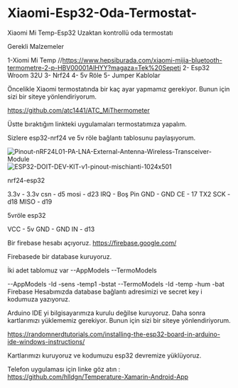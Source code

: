 # Xiaomi-Esp32-Oda-Termostat-
Xiaomi Mi Temp-Esp32 Uzaktan kontrollü oda termostatı


Gerekli Malzemeler

1-Xiomi Mi Temp //https://www.hepsiburada.com/xiaomi-mijia-bluetooth-termometre-2-p-HBV00001AIHYY?magaza=Tek%20Sepeti 
2- Esp32 Wroom 32U
3- Nrf24
4- 5v Röle
5- Jumper Kablolar

Öncelikle Xiaomi termostatında bir kaç ayar yapmamız gerekiyor. Bunun için sizi bir siteye yönlendiriyorum.

https://github.com/atc1441/ATC_MiThermometer

Üstte bıraktığım linkteki uygulamaları termostatımıza yapalım.

Sizlere esp32-nrf24 ve 5v röle bağlantı tablosunu paylaşıyorum.


![Pinout-nRF24L01-PA-LNA-External-Antenna-Wireless-Transceiver-Module](https://user-images.githubusercontent.com/100942011/204525532-a223fe63-9a05-4757-aadc-066dcac1453f.png)
![ESP32-DOIT-DEV-KIT-v1-pinout-mischianti-1024x501](https://user-images.githubusercontent.com/100942011/204525578-49b2ba06-03fd-4871-91b3-1672eb51a020.png)


nrf24-esp32

3.3v   -   3.3v
csn    -    d5
mosi   -    d23
IRQ    -    Boş Pin
GND    -    GND
CE      -   17 TX2
SCK     -   d18
MISO    -   d19

5vröle esp32

VCC     -    5v
GND     -    GND
IN      -    d13

Bir firebase hesabı açıyoruz.
https://firebase.google.com/

Firebasede bir database kuruyoruz.

İki adet tablomuz var
--AppModels
--TermoModels

--AppModels
  -Id
  -sens
  -temp1
  -bstat
 --TermoModels
  -Id
  -temp
  -hum
  -bat
Firebase Hesabımızda database bağlantı adresimizi ve secret key i kodumuza yazıyoruz.
  

Arduino IDE yi bilgisayarımıza kurulu değilse kuruyoruz. Daha sonra kartlarımızı yüklememiz gerekiyor. Bunun için sizi bir siteye yönlendiriyorum.

https://randomnerdtutorials.com/installing-the-esp32-board-in-arduino-ide-windows-instructions/

Kartlarımızı kuruyoruz ve kodumuzu esp32 devremize yüklüyoruz.


Telefon uygulaması için linke göz atın : https://github.com/hlldgn/Temperature-Xamarin-Android-App


